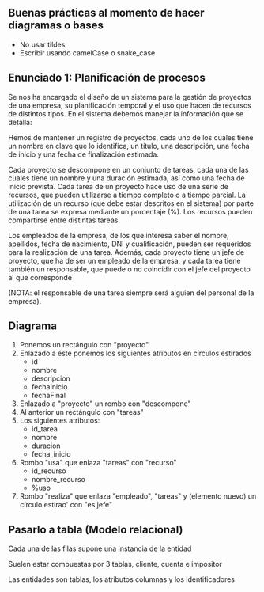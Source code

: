 ## Buenas prácticas al momento de hacer diagramas o bases
- No usar tildes
- Escribir usando camelCase o snake_case

## Enunciado 1: Planificación de procesos
Se nos ha encargado el diseño de un sistema para la gestión de proyectos de una
empresa, su planificación temporal y el uso que hacen de recursos de distintos tipos. En
el sistema debemos manejar la información que se detalla:

Hemos de mantener un registro de proyectos, cada uno de los cuales tiene un nombre
en clave que lo identifica, un título, una descripción, una fecha de inicio y una fecha de
finalización estimada.

Cada proyecto se descompone en un conjunto de tareas, cada una de las cuales tiene
un nombre y una duración estimada, así como una fecha de inicio prevista. Cada tarea
de un proyecto hace uso de una serie de recursos, que pueden utilizarse a tiempo
completo o a tiempo parcial. La utilización de un recurso (que debe estar descritos en el
sistema) por parte de una tarea se expresa mediante un porcentaje (%). Los recursos
pueden compartirse entre distintas tareas.

Los empleados de la empresa, de los que interesa saber el nombre, apellidos, fecha de
nacimiento, DNI y cualificación, pueden ser requeridos para la realización de una tarea.
Además, cada proyecto tiene un jefe de proyecto, que ha de ser un empleado de la
empresa, y cada tarea tiene también un responsable, que puede o no coincidir con el
jefe del proyecto al que corresponde

(NOTA: el responsable de una tarea siempre será alguien del personal de la empresa).

## Diagrama
1. Ponemos un rectángulo con "proyecto"
2. Enlazado a éste ponemos los siguientes atributos en círculos estirados
    - id
    - nombre
    - descripcion
    - fechaInicio
    - fechaFinal
3. Enlazado a "proyecto" un rombo con "descompone"
4. Al anterior un rectángulo con "tareas"
5. Los siguientes atributos:
    - id_tarea
    - nombre
    - duracion
    - fecha_inicio
6. Rombo "usa" que enlaza "tareas" con "recurso"
    - id_recurso
    - nombre_recurso
    - %uso
7. Rombo "realiza" que enlaza "empleado", "tareas" y (elemento nuevo) un círculo estirao' con "es jefe"

## Pasarlo a tabla (Modelo relacional)
Cada una de las filas supone una instancia de la entidad

Suelen estar compuestas por 3 tablas, cliente, cuenta e impositor

Las entidades son tablas, los atributos columnas y los identificadores